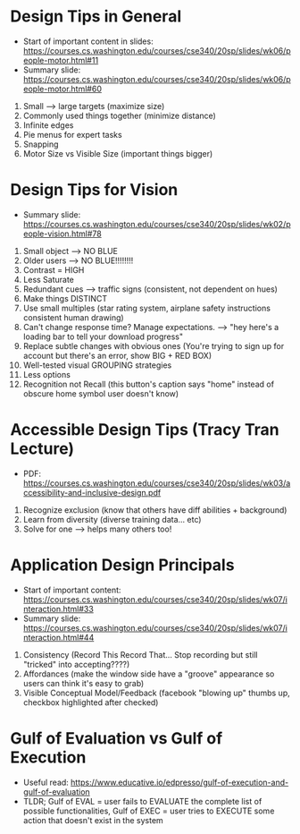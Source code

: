 # Design Tips in General
  - Start of important content in slides: https://courses.cs.washington.edu/courses/cse340/20sp/slides/wk06/people-motor.html#11
  - Summary slide: https://courses.cs.washington.edu/courses/cse340/20sp/slides/wk06/people-motor.html#60

  1. Small --> large targets (maximize size)
  2. Commonly used things together (minimize distance)
  3. Infinite edges
  4. Pie menus for expert tasks
  5. Snapping
  6. Motor Size vs Visible Size (important things bigger)
  
# Design Tips for Vision
- Summary slide: https://courses.cs.washington.edu/courses/cse340/20sp/slides/wk02/people-vision.html#78

1. Small object --> NO BLUE
2. Older users --> NO BLUE!!!!!!!!
3. Contrast = HIGH
4. Less Saturate
5. Redundant cues --> traffic signs (consistent, not dependent on hues)
6. Make things DISTINCT
7. Use small multiples (star rating system, airplane safety instructions consistent human drawing)
8. Can't change response time? Manage expectations. --> "hey here's a loading bar to tell your download progress"
9. Replace subtle changes with obvious ones (You're trying to sign up for account but there's an error, show BIG + RED BOX)
10. Well-tested visual GROUPING strategies
11. Less options
12. Recognition not Recall (this button's caption says "home" instead of obscure home symbol user doesn't know)

# Accessible Design Tips (Tracy Tran Lecture)
- PDF: https://courses.cs.washington.edu/courses/cse340/20sp/slides/wk03/accessibility-and-inclusive-design.pdf

1. Recognize exclusion (know that others have diff abilities + background)
2. Learn from diversity (diverse training data... etc)
3. Solve for one --> helps many others too!

# Application Design Principals
  - Start of important content: https://courses.cs.washington.edu/courses/cse340/20sp/slides/wk07/interaction.html#33
  - Summary slide: https://courses.cs.washington.edu/courses/cse340/20sp/slides/wk07/interaction.html#44

  1. Consistency (Record This Record That... Stop recording but still "tricked" into accepting????)
  2. Affordances (make the window side have a "groove" appearance so users can think it's easy to grab)
  3. Visible Conceptual Model/Feedback (facebook "blowing up" thumbs up, checkbox highlighted after checked)
  
 # Gulf of Evaluation vs Gulf of Execution
  - Useful read: https://www.educative.io/edpresso/gulf-of-execution-and-gulf-of-evaluation
  - TLDR; Gulf of EVAL = user fails to EVALUATE the complete list of possible functionalities, Gulf of EXEC = user tries to EXECUTE some action that doesn't exist in the system
